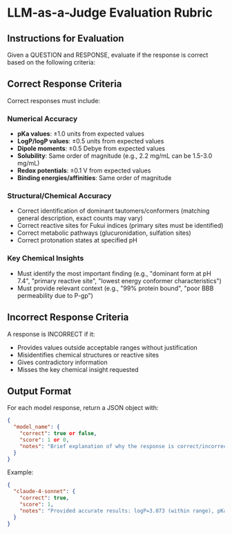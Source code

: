 # LLM-as-a-Judge Evaluation Rubric

## Instructions for Evaluation

Given a QUESTION and RESPONSE, evaluate if the response is correct based on the following criteria:

## Correct Response Criteria

Correct responses must include:

### Numerical Accuracy
- **pKa values**: ±1.0 units from expected values
- **LogP/logP values**: ±0.5 units from expected values  
- **Dipole moments**: ±0.5 Debye from expected values
- **Solubility**: Same order of magnitude (e.g., 2.2 mg/mL can be 1.5-3.0 mg/mL)
- **Redox potentials**: ±0.1 V from expected values
- **Binding energies/affinities**: Same order of magnitude

### Structural/Chemical Accuracy
- Correct identification of dominant tautomers/conformers (matching general description, exact counts may vary)
- Correct reactive sites for Fukui indices (primary sites must be identified)
- Correct metabolic pathways (glucuronidation, sulfation sites)
- Correct protonation states at specified pH

### Key Chemical Insights
- Must identify the most important finding (e.g., "dominant form at pH 7.4", "primary reactive site", "lowest energy conformer characteristics")
- Must provide relevant context (e.g., "99% protein bound", "poor BBB permeability due to P-gp")

## Incorrect Response Criteria

A response is INCORRECT if it:
- Provides values outside acceptable ranges without justification
- Misidentifies chemical structures or reactive sites
- Gives contradictory information
- Misses the key chemical insight requested

## Output Format

For each model response, return a JSON object with:
```json
{
  "model_name": {
    "correct": true or false,
    "score": 1 or 0,
    "notes": "Brief explanation of why the response is correct/incorrect, including specific values found"
  }
}
```

Example:
```json
{
  "claude-4-sonnet": {
    "correct": true,
    "score": 1,
    "notes": "Provided accurate results: logP=3.073 (within range), pKa=5.692 (within range)"
  }
}
```

